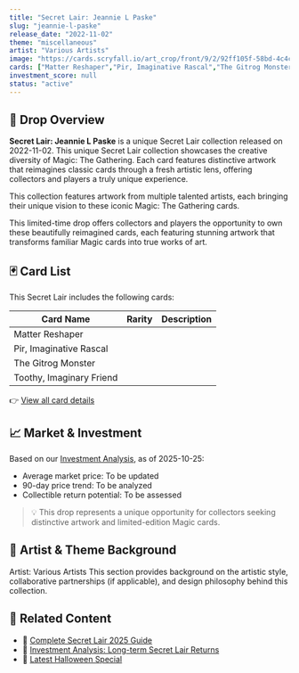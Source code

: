 ```yaml
---
title: "Secret Lair: Jeannie L Paske"
slug: "jeannie-l-paske"
release_date: "2022-11-02"
theme: "miscellaneous"
artist: "Various Artists"
image: "https://cards.scryfall.io/art_crop/front/9/2/92ff105f-58bd-4c4c-ba18-dedbe7aab75e.jpg?1682692409"
cards: ["Matter Reshaper","Pir, Imaginative Rascal","The Gitrog Monster","Toothy, Imaginary Friend"]
investment_score: null
status: "active"
---
```


## 💠 Drop Overview
**Secret Lair: Jeannie L Paske** is a unique Secret Lair collection released on 2022-11-02. This unique Secret Lair collection showcases the creative diversity of Magic: The Gathering. Each card features distinctive artwork that reimagines classic cards through a fresh artistic lens, offering collectors and players a truly unique experience.

This collection features artwork from multiple talented artists, each bringing their unique vision to these iconic Magic: The Gathering cards.

This limited-time drop offers collectors and players the opportunity to own these beautifully reimagined cards, each featuring stunning artwork that transforms familiar Magic cards into true works of art.

## 🃏 Card List
This Secret Lair includes the following cards:

| Card Name | Rarity | Description |
|-----------|---------|-------------|
| Matter Reshaper |  |  |
| Pir, Imaginative Rascal |  |  |
| The Gitrog Monster |  |  |
| Toothy, Imaginary Friend |  |  |

👉 [View all card details](/cards?drop=jeannie-l-paske)

## 📈 Market & Investment
Based on our [Investment Analysis](/investment/jeannie-l-paske), as of 2025-10-25:
- Average market price: To be updated
- 90-day price trend: To be analyzed
- Collectible return potential: To be assessed

> 💡 This drop represents a unique opportunity for collectors seeking distinctive artwork and limited-edition Magic cards.

## 🎨 Artist & Theme Background
Artist: Various Artists
This section provides background on the artistic style, collaborative partnerships (if applicable), and design philosophy behind this collection.

## 🔗 Related Content
- 📰 [Complete Secret Lair 2025 Guide](/news/secret-lair-2025-complete-guide)
- 💼 [Investment Analysis: Long-term Secret Lair Returns](/investment)
- 🎃 [Latest Halloween Special](/drops/secret-scare-superdrop-2025)